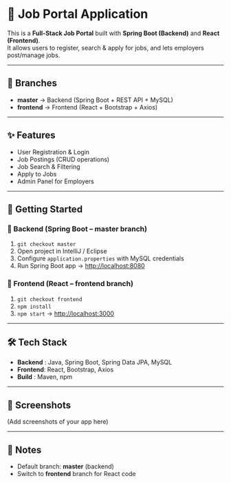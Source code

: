 # 💼 Job Portal Application

This is a **Full-Stack Job Portal** built with **Spring Boot (Backend)** and **React (Frontend)**.  
It allows users to register, search & apply for jobs, and lets employers post/manage jobs.

---

## 📂 Branches
- **master** → Backend (Spring Boot + REST API + MySQL)  
- **frontend** → Frontend (React + Bootstrap + Axios)

---

## ✨ Features
- User Registration & Login  
- Job Postings (CRUD operations)  
- Job Search & Filtering  
- Apply to Jobs  
- Admin Panel for Employers  

---

## 🚀 Getting Started

### 🔧 Backend (Spring Boot – master branch)
1. `git checkout master`  
2. Open project in IntelliJ / Eclipse  
3. Configure `application.properties` with MySQL credentials  
4. Run Spring Boot app → [http://localhost:8080](http://localhost:8080)  

### 🎨 Frontend (React – frontend branch)
1. `git checkout frontend`  
2. `npm install`  
3. `npm start` → [http://localhost:3000](http://localhost:3000)  

---

## 🛠 Tech Stack
- **Backend** : Java, Spring Boot, Spring Data JPA, MySQL  
- **Frontend**: React, Bootstrap, Axios  
- **Build**   : Maven, npm  

---

## 📸 Screenshots
(Add screenshots of your app here)

---

## 📌 Notes
- Default branch: **master** (backend)  
- Switch to **frontend** branch for React code  
